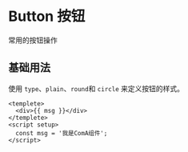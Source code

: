# Button 按钮

常用的按钮操作

## 基础用法

使用 `type`、`plain`、`round`和 `circle` 来定义按钮的样式。
<preview path="./basic.vue" title="基础用法" description="使用 type、plain、round 和 circle 来定义按钮的样式。"></preview>

```vue
<templete>
  <div>{{ msg }}</div>
</templete>
<script setup>
  const msg = '我是ComA组件';
</script>
```
